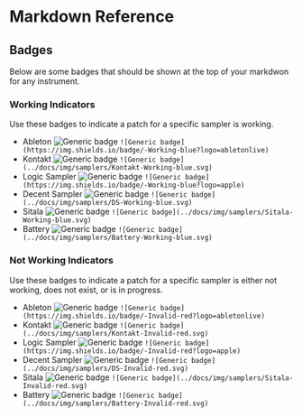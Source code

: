 # Markdown Reference

## Badges
Below are some badges that should be shown at the top of your markdwon for any instrument.
### Working Indicators
Use these badges to indicate a patch for a specific sampler is working.
* Ableton ![Generic badge](https://img.shields.io/badge/-Working-blue?logo=abletonlive)
```![Generic badge](https://img.shields.io/badge/-Working-blue?logo=abletonlive)```
* Kontakt ![Generic badge](../docs/img/samplers/Kontakt-Working-blue.svg)
```![Generic badge](../docs/img/samplers/Kontakt-Working-blue.svg)```
* Logic Sampler ![Generic badge](https://img.shields.io/badge/-Working-blue?logo=apple)
```![Generic badge](https://img.shields.io/badge/-Working-blue?logo=apple)```
* Decent Sampler ![Generic badge](../docs/img/samplers/DS-Working-blue.svg)
```![Generic badge](../docs/img/samplers/DS-Working-blue.svg)```
* Sitala ![Generic badge](../docs/img/samplers/Sitala-Working-blue.svg)
```![Generic badge](../docs/img/samplers/Sitala-Working-blue.svg)```
* Battery ![Generic badge](../docs/img/samplers/Battery-Working-blue.svg)
```![Generic badge](../docs/img/samplers/Battery-Working-blue.svg)```
### Not Working Indicators
Use these badges to indicate a patch for a specific sampler is either not working, does not exist, or is in progress.
* Ableton ![Generic badge](https://img.shields.io/badge/-Invalid-red?logo=abletonlive)
```![Generic badge](https://img.shields.io/badge/-Invalid-red?logo=abletonlive)```
* Kontakt ![Generic badge](../docs/img/samplers/Kontakt-Invalid-red.svg)
```![Generic badge](../docs/img/samplers/Kontakt-Invalid-red.svg)```
* Logic Sampler ![Generic badge](https://img.shields.io/badge/-Invalid-red?logo=apple)
```![Generic badge](https://img.shields.io/badge/-Invalid-red?logo=apple)```
* Decent Sampler ![Generic badge](../docs/img/samplers/DS-Invalid-red.svg)
```![Generic badge](../docs/img/samplers/DS-Invalid-red.svg)```
* Sitala ![Generic badge](../docs/img/samplers/Sitala-Invalid-red.svg)
```![Generic badge](../docs/img/samplers/Sitala-Invalid-red.svg)```
* Battery ![Generic badge](../docs/img/samplers/Battery-Invalid-red.svg)
```![Generic badge](../docs/img/samplers/Battery-Invalid-red.svg)```

